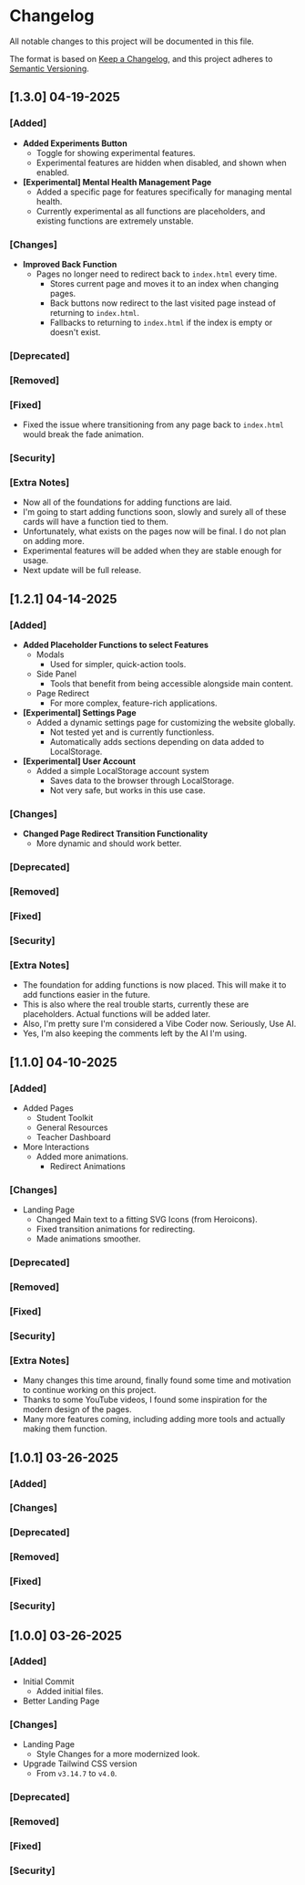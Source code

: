 # Changelog

All notable changes to this project will be documented in this file.

The format is based on [Keep a Changelog](https://keepachangelog.com/en/1.1.0/),
and this project adheres to [Semantic Versioning](https://semver.org/spec/v2.0.0.html).

## **[1.3.0] 04-19-2025**
### [Added]
- **Added Experiments Button**
  - Toggle for showing experimental features.
  - Experimental features are hidden when disabled, and shown when enabled.
- **[Experimental] Mental Health Management Page**
  - Added a specific page for features specifically for managing mental health.
  - Currently experimental as all functions are placeholders, and existing functions are extremely unstable.

### [Changes]
- **Improved Back Function**
  - Pages no longer need to redirect back to `index.html` every time.
    - Stores current page and moves it to an index when changing pages.
    - Back buttons now redirect to the last visited page instead of returning to `index.html`.
    - Fallbacks to returning to `index.html` if the index is empty or doesn't exist.

### [Deprecated]

### [Removed]

### [Fixed]
- Fixed the issue where transitioning from any page back to `index.html` would break the fade animation.

### [Security]

### [Extra Notes]
- Now all of the foundations for adding functions are laid.
- I'm going to start adding functions soon, slowly and surely all of these cards will have a function tied to them.
- Unfortunately, what exists on the pages now will be final. I do not plan on adding more.
- Experimental features will be added when they are stable enough for usage.
- Next update will be full release.

## **[1.2.1] 04-14-2025**
### [Added]
- **Added Placeholder Functions to select Features**
  - Modals
    - Used for simpler, quick-action tools.
  - Side Panel
    - Tools that benefit from being accessible alongside main content.
  - Page Redirect
    - For more complex, feature-rich applications.
- **[Experimental] Settings Page**
  - Added a dynamic settings page for customizing the website globally.
    - Not tested yet and is currently functionless.
    - Automatically adds sections depending on data added to LocalStorage.
- **[Experimental] User Account**
  - Added a simple LocalStorage account system
    - Saves data to the browser through LocalStorage.
    - Not very safe, but works in this use case.

### [Changes]
- **Changed Page Redirect Transition Functionality**
  - More dynamic and should work better.

### [Deprecated]

### [Removed]

### [Fixed]

### [Security]

### [Extra Notes]
- The foundation for adding functions is now placed. This will make it to add functions easier in the future.
- This is also where the real trouble starts, currently these are placeholders. Actual functions will be added later.
- Also, I'm pretty sure I'm considered a Vibe Coder now. Seriously, Use AI.
- Yes, I'm also keeping the comments left by the AI I'm using.

## **[1.1.0] 04-10-2025**
### [Added]
- Added Pages
  - Student Toolkit
  - General Resources
  - Teacher Dashboard
- More Interactions
  - Added more animations.
    - Redirect Animations

### [Changes]
- Landing Page
  - Changed Main text to a fitting SVG Icons (from Heroicons).
  - Fixed transition animations for redirecting.
  - Made animations smoother.

### [Deprecated]

### [Removed]

### [Fixed]

### [Security]

### [Extra Notes]
- Many changes this time around, finally found some time and motivation to continue working on this project.
- Thanks to some YouTube videos, I found some inspiration for the modern design of the pages.
- Many more features coming, including adding more tools and actually making them function.

## **[1.0.1] 03-26-2025**
### [Added]

### [Changes]

### [Deprecated]

### [Removed]

### [Fixed]

### [Security]

## **[1.0.0] 03-26-2025**
### [Added]
- Initial Commit
  - Added initial files.
- Better Landing Page

### [Changes]
- Landing Page
  - Style Changes for a more modernized look.
- Upgrade Tailwind CSS version
  - From `v3.14.7` to `v4.0`.

### [Deprecated]

### [Removed]

### [Fixed]

### [Security]